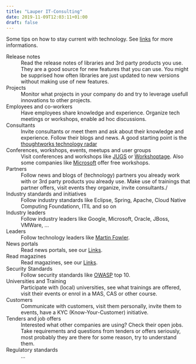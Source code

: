 ```yaml
---
title: "Lauper IT-Consulting"
date: 2019-11-09T12:03:11+01:00
draft: false
---
```

<div class="content" style="text-align: left;">
    <p>Some tips on how to stay current with technology. See <a href="/links">links</a> for more informations.
    <dl>
        <dt>Release notes</dt>
        <dd>Read the release notes of libraries and 3rd party products you use. They are a good source for new features that you can use. 
        You might be supprised how often libraries are just updated to new versions without making use of new features.</dd>
        <dt>Projects</dt>
        <dd>Monitor what projects in your company do and try to leverage usefull innovations to other projects.</dd>
        <dt>Employees and co-workers</dt>
        <dd>Have employees share knowledge and experience. Organize tech meetings or workshops, enable ad hoc discussions.</dd>
        <dt>Consultants</dt>
        <dd>Invite consultants or meet them and ask about their knowledge and experience. Follow their blogs and news. A good starting point is the <a href="https://www.thoughtworks.com/radar">thoughtworks technology radar</a></dd>
        <dt>Conferences, workshops, events, meetups and user groups</dt>
        <dd>Visit conferences and workshops like <a href="https://www.jug.ch/">JUGS</a> or <a href="https://workshoptage.ch/">Workshoptage</a>. Also some companies like <a href="https://events.microsoft.com">Microsoft</a> offer free workshops.</dd>
        <dt>Partners</dt>
        <dd>Follow news and blogs of (technology) partners you already work with or 3rd party products you already use. Make use of trainings that partner offers, visit events they organize, invite consultants./<dd>
        <dt>Industry standards and initiatives</dt>
        <dd>Follow industry standards like Eclipse, Spring, Apache, Cloud Native Computing Foundationn, ITIL and so on</dd>
        <dt>Industry leaders</dt>
        <dd>Follow industry leaders like Google, Microsoft, Oracle, JBoss, VMWare, ...</dd>
        <dt>Leaders</dt>
        <dd>Follow technology leaders like <a href="https://martinfowler.com/">Martin Fowler</a>.</dd>
        <dt>News portals</dt>
        <dd>Read news portals, see our <a href="/links">Links</a>.</dd>
        <dt>Read magazines</dt>
        <dd>Read magazines, see our <a href="/links">Links</a>.</dd>
        <dt>Security Standards</dt>
        <dd>Follow security standards like <a href="https://owasp.org/">OWASP</a> top 10.</dd>
        <dt>Universities and Training</dt>
        <dd>Participate with (local) universities, see what trainings are offered, visit their events or enrol in a MAS, CAS or other course.</dd>
        <dt>Customers</dt>
        <dd>Communicate with customers, visit them personally, invite them to events, have a KYC (Know-Your-Customer) initiative.</dd>
        <dt>Tenders and job offers</dt>
        <dd>Interested what other companies are using? Check their open jobs. Take requirements and questions from tenders or offers seriously, most probably they are there for some reason, try to understand them.</dd>
        <dt>Regulatory standards</dt>
        <dd>...</dd>
    </p>
</div>